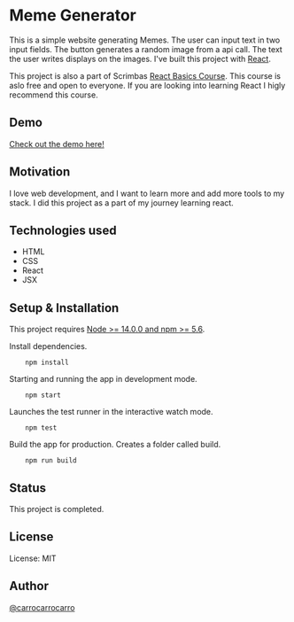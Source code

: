 # Meme Generator 

This is a simple website generating Memes. The user can input text in two input fields. The button generates a random image from a api call. The text the user writes displays on the images. I've built this project with [React](https://reactjs.org/).

This project is also a part of Scrimbas [React Basics Course](https://scrimba.com/learn/learnreact). This course is aslo free and open to everyone. If you are looking into learning React I higly recommend this course.   

## Demo
[Check out the demo here!](https://636cfc1c4f9c612471082b7a--cozy-kulfi-82ab69.netlify.app/)


## Motivation

I love web development, and I want to learn more and add more tools to my stack. I did this project as a part of my journey learning react. 


## Technologies used

- HTML
- CSS
- React
- JSX

## Setup & Installation

This project requires [Node >= 14.0.0 and npm >= 5.6](https://nodejs.org/en/).


Install dependencies.
```
    npm install

```

Starting and running the app in development mode.
```
    npm start

```
Launches the test runner in the interactive watch mode.
```
    npm test

```
Build the app for production. Creates a folder called build.
```
    npm run build

```



## Status

This project is completed.


## License

License: MIT

## Author

[@carrocarrocarro](https://github.com/carrocarrocarro)
